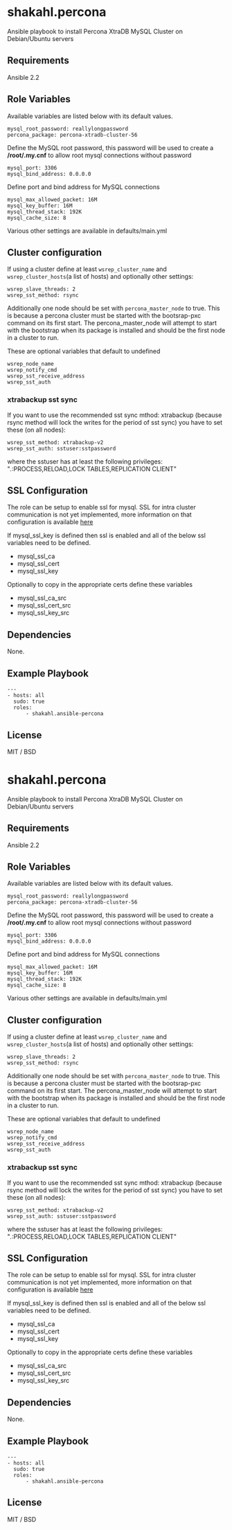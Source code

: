 # shakahl.percona

Ansible playbook to install Percona XtraDB MySQL Cluster on Debian/Ubuntu servers

## Requirements

Ansible 2.2

## Role Variables

Available variables are listed below with its default values.

	mysql_root_password: reallylongpassword
	percona_package: percona-xtradb-cluster-56

Define the MySQL root password, this password will be used to create a **/root/.my.cnf** to allow root mysql connections without password

	mysql_port: 3306
	mysql_bind_address: 0.0.0.0

Define port and bind address for MySQL connections

	mysql_max_allowed_packet: 16M
	mysql_key_buffer: 16M
	mysql_thread_stack: 192K
	mysql_cache_size: 8

Various other settings are available in defaults/main.yml

## Cluster configuration
If using a cluster define at least `wsrep_cluster_name` and `wsrep_cluster_hosts`(a list of hosts) and optionally other settings:

	wsrep_slave_threads: 2
	wsrep_sst_method: rsync

Additionally one node should be set with `percona_master_node` to true. This is because a percona cluster must be started with the
bootsrap-pxc command on its first start. The percona_master_node will attempt to start with the bootstrap when its package is
installed and should be the first node in a cluster to run.

These are optional variables that default to undefined

	wsrep_node_name
	wsrep_notify_cmd
	wsrep_sst_receive_address
	wsrep_sst_auth

### xtrabackup sst sync

If you want to use the recommended sst sync mthod: xtrabackup (because rsync method will lock the writes for the period of sst sync) you have to set these (on all nodes):

	wsrep_sst_method: xtrabackup-v2
	wsrep_sst_auth: sstuser:sstpassword

where the sstuser has at least the following privileges: "*.*:PROCESS,RELOAD,LOCK TABLES,REPLICATION CLIENT"

## SSL Configuration
The role can be setup to enable ssl for mysql. SSL for intra cluster communication is not yet implemented, more information on that configuration
is available [here](http://www.percona.com/blog/2013/05/03/percona-xtradb-cluster-for-mysql-and-encrypted-galera-replication/)

If mysql_ssl_key is defined then ssl is enabled and all of the below ssl variables need to be defined.

- mysql_ssl_ca
- mysql_ssl_cert
- mysql_ssl_key

Optionally to copy in the appropriate certs define these variables

- mysql_ssl_ca_src
- mysql_ssl_cert_src
- mysql_ssl_key_src

## Dependencies

None.

## Example Playbook

	---
	- hosts: all
	  sudo: true
	  roles:
		  - shakahl.ansible-percona

## License

MIT / BSD

# shakahl.percona

Ansible playbook to install Percona XtraDB MySQL Cluster on Debian/Ubuntu servers

## Requirements

Ansible 2.2

## Role Variables

Available variables are listed below with its default values.

	mysql_root_password: reallylongpassword
	percona_package: percona-xtradb-cluster-56

Define the MySQL root password, this password will be used to create a **/root/.my.cnf** to allow root mysql connections without password

	mysql_port: 3306
	mysql_bind_address: 0.0.0.0

Define port and bind address for MySQL connections

	mysql_max_allowed_packet: 16M
	mysql_key_buffer: 16M
	mysql_thread_stack: 192K
	mysql_cache_size: 8

Various other settings are available in defaults/main.yml

## Cluster configuration
If using a cluster define at least `wsrep_cluster_name` and `wsrep_cluster_hosts`(a list of hosts) and optionally other settings:

	wsrep_slave_threads: 2
	wsrep_sst_method: rsync

Additionally one node should be set with `percona_master_node` to true. This is because a percona cluster must be started with the
bootsrap-pxc command on its first start. The percona_master_node will attempt to start with the bootstrap when its package is
installed and should be the first node in a cluster to run.

These are optional variables that default to undefined

	wsrep_node_name
	wsrep_notify_cmd
	wsrep_sst_receive_address
	wsrep_sst_auth

### xtrabackup sst sync

If you want to use the recommended sst sync mthod: xtrabackup (because rsync method will lock the writes for the period of sst sync) you have to set these (on all nodes):

	wsrep_sst_method: xtrabackup-v2
	wsrep_sst_auth: sstuser:sstpassword

where the sstuser has at least the following privileges: "*.*:PROCESS,RELOAD,LOCK TABLES,REPLICATION CLIENT"

## SSL Configuration
The role can be setup to enable ssl for mysql. SSL for intra cluster communication is not yet implemented, more information on that configuration
is available [here](http://www.percona.com/blog/2013/05/03/percona-xtradb-cluster-for-mysql-and-encrypted-galera-replication/)

If mysql_ssl_key is defined then ssl is enabled and all of the below ssl variables need to be defined.

- mysql_ssl_ca
- mysql_ssl_cert
- mysql_ssl_key

Optionally to copy in the appropriate certs define these variables

- mysql_ssl_ca_src
- mysql_ssl_cert_src
- mysql_ssl_key_src

## Dependencies

None.

## Example Playbook

	---
	- hosts: all
	  sudo: true
	  roles:
		  - shakahl.ansible-percona

## License

MIT / BSD
